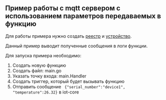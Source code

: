 ## Пример работы с mqtt сервером с использованием параметров передаваемых в функцию

Для работы примера нужно создать
[реестр](https://cloud.yandex.ru/docs/iot-core/quickstart#create-registry) и
[устройство](https://cloud.yandex.ru/docs/iot-core/quickstart#create-device).

Данный пример выводит полученные сообщения в логи функции.

Для запуска примера необходимо:

1. Создать новую функцию
2. Создать файл: main.go
3. Указать точку входа: main.Handler
4. Создать триггер, который будет вызывать функцию
5. Отправить сообщение ``` {"serial_number":"device1", "temperature":26.32}``` в iot-core
